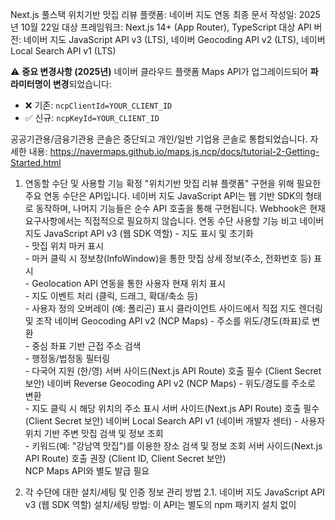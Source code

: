 Next.js 풀스택 위치기반 맛집 리뷰 플랫폼: 네이버 지도 연동 최종 문서
작성일: 2025년 10월 22일
대상 프레임워크: Next.js 14+ (App Router), TypeScript
대상 API 버전: 네이버 지도 JavaScript API v3 (LTS), 네이버 Geocoding API v2 (LTS), 네이버 Local Search API v1 (LTS)

⚠️ **중요 변경사항 (2025년)**
네이버 클라우드 플랫폼 Maps API가 업그레이드되어 **파라미터명이 변경**되었습니다:
- ❌ 기존: `ncpClientId=YOUR_CLIENT_ID`
- ✅ 신규: `ncpKeyId=YOUR_CLIENT_ID`

공공기관용/금융기관용 콘솔은 중단되고 개인/일반 기업용 콘솔로 통합되었습니다.
자세한 내용: https://navermaps.github.io/maps.js.ncp/docs/tutorial-2-Getting-Started.html

1. 연동할 수단 및 사용할 기능 확정
"위치기반 맛집 리뷰 플랫폼" 구현을 위해 필요한 주요 연동 수단은 API입니다. 네이버 지도 JavaScript API는 웹 기반 SDK의 형태로 동작하며, 나머지 기능들은 순수 API 호출을 통해 구현됩니다. Webhook은 현재 요구사항에서는 직접적으로 필요하지 않습니다.
연동 수단	사용할 기능	비고
네이버 지도 JavaScript API v3 (웹 SDK 역할)	- 지도 표시 및 초기화 <br> - 맛집 위치 마커 표시 <br> - 마커 클릭 시 정보창(InfoWindow)을 통한 맛집 상세 정보(주소, 전화번호 등) 표시 <br> - Geolocation API 연동을 통한 사용자 현재 위치 표시 <br> - 지도 이벤트 처리 (클릭, 드래그, 확대/축소 등) <br> - 사용자 정의 오버레이 (예: 폴리곤) 표시	클라이언트 사이드에서 직접 지도 렌더링 및 조작
네이버 Geocoding API v2 (NCP Maps)	- 주소를 위도/경도(좌표)로 변환 <br> - 중심 좌표 기반 근접 주소 검색 <br> - 행정동/법정동 필터링 <br> - 다국어 지원 (한/영)	서버 사이드(Next.js API Route) 호출 필수 (Client Secret 보안)
네이버 Reverse Geocoding API v2 (NCP Maps)	- 위도/경도를 주소로 변환 <br> - 지도 클릭 시 해당 위치의 주소 표시	서버 사이드(Next.js API Route) 호출 필수 (Client Secret 보안)
네이버 Local Search API v1 (네이버 개발자 센터)	- 사용자 위치 기반 주변 맛집 검색 및 정보 조회 <br> - 키워드(예: "강남역 맛집")를 이용한 장소 검색 및 정보 조회	서버 사이드(Next.js API Route) 호출 권장 (Client ID, Client Secret 보안) <br> NCP Maps API와 별도 발급 필요

2. 각 수단에 대한 설치/세팅 및 인증 정보 관리 방법
2.1. 네이버 지도 JavaScript API v3 (웹 SDK 역할)
설치/세팅 방법:
이 API는 별도의 npm 패키지 설치 없이 <script> 태그를 통해 로드됩니다.
Next.js 환경에서는 next/script 컴포넌트를 사용하여 최적화된 로딩을 구현합니다.
공식 문서: 네이버 지도 API v3 시작하기
코드 예시 (app/map/page.tsx 등 클라이언트 컴포넌트 내부):
code
Tsx
// app/map/page.tsx (클라이언트 컴포넌트)
'use client';
import Script from 'next/script';
// ... (생략)

export default function MapPage() {
  // ... (생략)
  return (
    <>
      <Script
        strategy="beforeInteractive" // 지도가 보여지기 전에 스크립트 로드
        src={`https://oapi.map.naver.com/openapi/v3/maps.js?ncpKeyId=${process.env.NEXT_PUBLIC_NCP_MAPS_CLIENT_ID}&submodules=geocoder`}
        onLoad={handleOnLoad} // 스크립트 로드 완료 시 콜백 함수 호출
      />
      <div id="map" style={{ width: '100%', height: '500px' }}></div>
      {/* ... (생략) */}
    </>
  );
}
인증 정보 관리 방법:
발급: 네이버 클라우드 플랫폼(NCP) 콘솔에서 "Application" 등록 시 "Maps" 서비스를 선택하고, Client ID와 Client Secret을 발급받습니다. 웹 서비스 URL (예: http://localhost:3000, https://your-domain.com)을 반드시 등록해야 합니다.
세팅: 프로젝트 루트의 .env.local 파일에 다음과 같이 저장합니다. (NEXT_PUBLIC_ 접두사를 붙여 클라이언트 사이드 코드에서 접근 가능하게 합니다.)
code
Code
NEXT_PUBLIC_NCP_MAPS_CLIENT_ID=YOUR_NCP_MAPS_CLIENT_ID_HERE
보안: .env.local 파일은 .gitignore에 추가하여 Git 저장소에 포함되지 않도록 관리합니다.
참고: Dynamic Map은 클라이언트에서 직접 호출하므로 Client ID만 사용하며, Client Secret은 필요하지 않습니다.
2.2. 네이버 Geocoding API v2
설치/세팅 방법:
이 API는 서버 사이드에서 호출되므로, Next.js API Routes를 통해 구현합니다.
공식 문서: NCP Maps API - Geocoding
필요 패키지: API 호출을 위해 axios (또는 내장 fetch)를 설치합니다. (npm install axios)
인증 정보 관리 방법:
발급: 네이버 클라우드 플랫폼(NCP) 콘솔에서 "Application" 등록 시 "Maps" 서비스를 선택하고, Client ID와 Client Secret을 발급받습니다. (Dynamic Map과 동일한 Application 사용 가능)
세팅: 프로젝트 루트의 .env.local 파일에 다음과 같이 저장합니다.
code
Code
NCP_MAPS_CLIENT_ID=YOUR_NCP_MAPS_CLIENT_ID
NCP_MAPS_CLIENT_SECRET=YOUR_NCP_MAPS_CLIENT_SECRET
보안: Client Secret은 절대 클라이언트 사이드 코드에 노출되어서는 안 됩니다. NEXT_PUBLIC_ 접두사를 붙이지 않고, Next.js API Routes (서버 사이드)에서만 접근하도록 합니다. .env.local은 .gitignore에 포함합니다.
참고: NCP Maps API는 Geocoding, Reverse Geocoding, Static Map, Directions 등 모든 API에 동일한 인증 정보를 사용합니다.

2.3. 네이버 Reverse Geocoding API v2
설치/세팅 방법:
이 API는 서버 사이드에서 호출되므로, Next.js API Routes를 통해 구현합니다.
공식 문서: NCP Maps API - Reverse Geocoding
필요 패키지: API 호출을 위해 axios (또는 내장 fetch)를 설치합니다. (npm install axios)
인증 정보 관리 방법:
발급: Geocoding API와 동일한 NCP Maps Application의 Client ID와 Client Secret을 사용합니다.
세팅: Geocoding API와 동일한 환경 변수를 사용합니다 (NCP_MAPS_CLIENT_ID, NCP_MAPS_CLIENT_SECRET).
참고: Reverse Geocoding은 좌표를 주소로 변환하는 기능으로, 사용자가 지도에서 특정 위치를 클릭했을 때 해당 위치의 주소를 표시하는 데 유용합니다.

2.4. 네이버 Local Search API v1
설치/세팅 방법:
이 API도 서버 사이드에서 호출되므로, Next.js API Routes를 통해 구현합니다.
공식 문서: 네이버 개발자 센터 - Local Search API 가이드
필요 패키지: API 호출을 위해 axios (또는 내장 fetch)를 설치합니다. (npm install axios)
인증 정보 관리 방법:
발급: 네이버 개발자 센터(developers.naver.com)에서 "Application" > "애플리케이션 등록" 시 "검색" > "지역" API를 선택하고, Client ID와 Client Secret을 발급받습니다. 웹 서비스 URL을 반드시 등록해야 합니다.
세팅: 프로젝트 루트의 .env.local 파일에 다음과 같이 저장합니다.
code
Code
NAVER_LOCAL_SEARCH_CLIENT_ID=YOUR_NAVER_DEVELOPER_LOCAL_CLIENT_ID
NAVER_LOCAL_SEARCH_CLIENT_SECRET=YOUR_NAVER_DEVELOPER_LOCAL_CLIENT_SECRET
보안: Client Secret은 절대 클라이언트 사이드 코드에 노출되어서는 안 됩니다. NEXT_PUBLIC_ 접두사를 붙이지 않고, Next.js API Routes (서버 사이드)에서만 접근하도록 합니다. .env.local은 .gitignore에 포함합니다.
참고: Local Search API는 NCP Maps API가 아닌 네이버 개발자 센터에서 제공하는 별도의 API입니다.

3. 각 수단에 대한 호출 방법
3.1. 네이버 지도 JavaScript API v3 (웹 SDK 역할)
API 주소: https://oapi.map.naver.com/openapi/v3/maps.js (Client ID를 쿼리 파라미터로 포함)
호출 방법 (클라이언트 컴포넌트 app/map/page.tsx 예시):
code
Tsx
// app/map/page.tsx (일부 발췌)
'use client';
import Script from 'next/script';
import { useEffect, useRef, useState } from 'react';

// 네이버 지도 전역 객체 TypeScript 타입 선언
declare global {
  interface Window {
    naver: any;
  }
}

export default function MapPage() {
  const mapRef = useRef<naver.maps.Map | null>(null);
  const [mapLoaded, setMapLoaded] = useState(false);
  // ... (생략: restaurants 상태, searchTerm 상태 등)

  const handleOnLoad = () => {
    setMapLoaded(true);
    initMap(); // 스크립트 로드 완료 후 지도 초기화
  };

  const initMap = () => {
    if (typeof window.naver === 'undefined' || !window.naver.maps) {
      console.error('Naver Maps API is not loaded.');
      return;
    }

    const mapOptions = { /* ... 지도 옵션 설정 ... */ };
    const map = new window.naver.maps.Map('map', mapOptions);
    mapRef.current = map;

    // 사용자 현재 위치 가져오기 및 마커 표시
    if (navigator.geolocation) {
      navigator.geolocation.getCurrentPosition(position => {
        const userLatLng = new window.naver.maps.LatLng(position.coords.latitude, position.coords.longitude);
        map.setCenter(userLatLng);
        new window.naver.maps.Marker({
          position: userLatLng, map: map, title: '내 위치' /* ... */
        });
        // 사용자 위치 기반 맛집 검색 트리거
        fetchRestaurants(searchTerm, position.coords.latitude, position.coords.longitude);
      }, error => { /* ... 에러 처리 ... */ });
    }

    // 맛집 마커 및 정보창 추가 (restaurants 상태 변경 시 useEffect에서 처리)
    // ... (생략)
  };

  useEffect(() => {
    if (!mapLoaded || !mapRef.current) return;
    // 기존 마커 제거 로직
    // restaurants 배열을 순회하며 마커 생성, 정보창 바인딩 로직
    // 지도 중심 및 줌 레벨 조정 로직
  }, [mapLoaded, restaurants]);

  // ... (검색 폼, UI 렌더링)
  return (
    <>
      <Script
        strategy="beforeInteractive"
        src={`https://oapi.map.naver.com/openapi/v3/maps.js?ncpKeyId=${process.env.NEXT_PUBLIC_NAVER_MAPS_CLIENT_ID}&submodules=geocoder`}
        onLoad={handleOnLoad}
      />
      <div id="map" style={{ width: '100%', height: '500px' }}></div>
    </>
  );
}
3.2. 네이버 Geocoding API v2
API 주소: https://maps.apigw.ntruss.com/map-geocode/v2/geocode
사용할 엔드포인트: GET /map-geocode/v2/geocode (주소 -> 좌표 변환)

주요 파라미터:
- query (필수): 검색할 주소
- coordinate (선택): 검색 중심 좌표 (경도,위도) - 근접한 순으로 결과 표시
- filter (선택): 검색 결과 필터 (HCODE|BCODE) - 예: "HCODE@4113554500;4113555000"
- language (선택): 응답 언어 (kor | eng, 기본값: kor)
- page (선택): 페이지 번호 (기본값: 1)
- count (선택): 결과 개수 (1-100, 기본값: 10)

응답 구조:
- status: 응답 상태 ("OK" | "INVALID_REQUEST" | "SYSTEM_ERROR")
- meta: { totalCount, page, count }
- addresses: 주소 정보 배열
  - roadAddress: 도로명 주소
  - jibunAddress: 지번 주소
  - englishAddress: 영문 주소
  - x: 경도
  - y: 위도
  - distance: 중심 좌표로부터의 거리(m)
  - addressElements: 주소 구성 요소 배열 (SIDO, SIGUGUN, DONGMYUN, RI, ROAD_NAME, BUILDING_NUMBER, BUILDING_NAME, LAND_NUMBER, POSTAL_CODE)

호출 방법 (Next.js API Route app/api/geocode/route.ts 예시):
code
TypeScript
// app/api/geocode/route.ts
import { NextResponse } from 'next/server';
import axios from 'axios';

export async function GET(request: Request) {
  const { searchParams } = new URL(request.url);
  const query = searchParams.get('query');
  const coordinate = searchParams.get('coordinate'); // 선택: "경도,위도"
  const language = searchParams.get('language') || 'kor';
  const page = searchParams.get('page') || '1';
  const count = searchParams.get('count') || '10';

  if (!query) {
    return NextResponse.json({ error: 'Query parameter is required.' }, { status: 400 });
  }

  try {
    const params: Record<string, string> = {
      query,
      language,
      page,
      count,
    };

    if (coordinate) {
      params.coordinate = coordinate;
    }

    const response = await axios.get(
      'https://maps.apigw.ntruss.com/map-geocode/v2/geocode',
      {
        params,
        headers: {
          'x-ncp-apigw-api-key-id': process.env.NCP_MAPS_CLIENT_ID,
          'x-ncp-apigw-api-key': process.env.NCP_MAPS_CLIENT_SECRET,
          'Accept': 'application/json',
        },
      }
    );

    // 응답 상태 확인
    if (response.data.status === 'OK' && response.data.addresses?.length > 0) {
      return NextResponse.json({
        status: 'OK',
        meta: response.data.meta,
        addresses: response.data.addresses,
      });
    } else if (response.data.status === 'INVALID_REQUEST') {
      return NextResponse.json({ error: 'Invalid request parameters.' }, { status: 400 });
    } else {
      return NextResponse.json({ error: 'Address not found.' }, { status: 404 });
    }
  } catch (error: any) {
    console.error('Error calling NCP Geocoding API:', error.response?.data || error.message);

    // NCP API 에러 코드 처리
    const status = error.response?.status;
    if (status === 401) {
      return NextResponse.json({ error: 'Authentication failed. Check API keys.' }, { status: 401 });
    } else if (status === 429) {
      return NextResponse.json({ error: 'Quota exceeded or rate limited.' }, { status: 429 });
    }

    return NextResponse.json({ error: 'Failed to fetch geocoding data.' }, { status: 500 });
  }
}
3.3. 네이버 Reverse Geocoding API v2
API 주소: https://maps.apigw.ntruss.com/map-reversegeocode/v2
사용할 엔드포인트: GET /map-reversegeocode/v2/gc (좌표 -> 주소 변환)

주요 파라미터:
- coords (필수): 좌표 (경도,위도) - 예: "127.1054328,37.3595963"
- orders (선택): 변환 작업 이름 (roadaddr,admcode,legalcode 등)
- output (선택): 출력 형식 (json | xml, 기본값: xml)

응답 구조:
- status: { code, name, message }
- results: 변환 결과 배열
  - region: 지역 정보 (area1~area4: 시/도, 시/구/군, 동/면/리 등)
  - land: 지번 정보
  - code: 법정동/행정동 코드

호출 방법 (Next.js API Route app/api/reverse-geocode/route.ts 예시):
code
TypeScript
// app/api/reverse-geocode/route.ts
import { NextResponse } from 'next/server';
import axios from 'axios';

export async function GET(request: Request) {
  const { searchParams } = new URL(request.url);
  const lat = searchParams.get('lat');
  const lng = searchParams.get('lng');
  const orders = searchParams.get('orders') || 'roadaddr';

  if (!lat || !lng) {
    return NextResponse.json({ error: 'Latitude and longitude are required.' }, { status: 400 });
  }

  try {
    const coords = `${lng},${lat}`; // 경도,위도 순서

    const response = await axios.get(
      'https://maps.apigw.ntruss.com/map-reversegeocode/v2/gc',
      {
        params: {
          coords,
          orders,
          output: 'json',
        },
        headers: {
          'x-ncp-apigw-api-key-id': process.env.NCP_MAPS_CLIENT_ID,
          'x-ncp-apigw-api-key': process.env.NCP_MAPS_CLIENT_SECRET,
          'Accept': 'application/json',
        },
      }
    );

    // 응답 상태 확인
    if (response.data.status?.code === 0 && response.data.results?.length > 0) {
      const result = response.data.results[0];
      return NextResponse.json({
        status: 'OK',
        address: result.region || result.land,
        results: response.data.results,
      });
    } else {
      return NextResponse.json({ error: 'Address not found for coordinates.' }, { status: 404 });
    }
  } catch (error: any) {
    console.error('Error calling NCP Reverse Geocoding API:', error.response?.data || error.message);

    const status = error.response?.status;
    if (status === 401) {
      return NextResponse.json({ error: 'Authentication failed. Check API keys.' }, { status: 401 });
    } else if (status === 429) {
      return NextResponse.json({ error: 'Quota exceeded or rate limited.' }, { status: 429 });
    }

    return NextResponse.json({ error: 'Failed to fetch reverse geocoding data.' }, { status: 500 });
  }
}

3.4. 네이버 Local Search API v1
API 주소: https://openapi.naver.com/v1/search/local.json
사용할 엔드포인트: GET /v1/search/local.json (키워드 또는 위치 기반 검색)
호출 방법 (Next.js API Route app/api/search-restaurants/route.ts 예시):
code
TypeScript
// app/api/search-restaurants/route.ts
import { NextResponse } from 'next/server';
import axios from 'axios';

export async function GET(request: Request) {
  const { searchParams } = new URL(request.url);
  const query = searchParams.get('query');
  const lat = searchParams.get('lat');
  const lng = searchParams.get('lng');
  const radius = searchParams.get('radius') || '5000'; // 기본 반경 5km

  if (!query) {
    return NextResponse.json({ error: 'Query parameter is required.' }, { status: 400 });
  }

  try {
    const params: Record<string, any> = {
      query: query,
      display: 20, // 결과 개수
      sort: 'random', // 정렬 방식
    };

    if (lat && lng) {
      params.x = lng; // 네이버 Local Search API는 x가 경도
      params.y = lat; // y가 위도
      params.radius = parseInt(radius, 10);
    }

    const response = await axios.get(
      'https://openapi.naver.com/v1/search/local.json',
      {
        params,
        headers: {
          'X-Naver-Client-Id': process.env.NAVER_LOCAL_SEARCH_CLIENT_ID,
          'X-Naver-Client-Secret': process.env.NAVER_LOCAL_SEARCH_CLIENT_SECRET,
        },
      }
    );

    return NextResponse.json(response.data.items);
  } catch (error: any) {
    console.error('Error calling Naver Local Search API:', error.response?.data || error.message);
    return NextResponse.json({ error: 'Failed to fetch local search data.' }, { status: 500 });
  }
}
4. 종합 Step-by-Step 가이드 (Next.js 14+ App Router)
Next.js 프로젝트 생성 및 Axios 설치:
code
Bash
npx create-next-app@latest my-restaurant-review-app --typescript --eslint --tailwind --app
cd my-restaurant-review-app
npm install axios
API 키 발급:
NCP 콘솔: 네이버 지도 JavaScript API용 Client ID, Geocoding API용 Client ID/Client Secret 발급.
네이버 개발자 센터: Local Search API용 Client ID/Client Secret 발급.
각 API별로 필요한 서비스 URL 등록 (예: http://localhost:3000).
환경 변수 설정 (.env.local):
code
Env
# NCP Maps API (Dynamic Map, Geocoding, Reverse Geocoding 공통)
NEXT_PUBLIC_NCP_MAPS_CLIENT_ID=YOUR_NCP_MAPS_CLIENT_ID
NCP_MAPS_CLIENT_ID=YOUR_NCP_MAPS_CLIENT_ID
NCP_MAPS_CLIENT_SECRET=YOUR_NCP_MAPS_CLIENT_SECRET

# 네이버 개발자 센터 Local Search API (별도 발급)
NAVER_LOCAL_SEARCH_CLIENT_ID=YOUR_NAVER_DEVELOPER_LOCAL_CLIENT_ID
NAVER_LOCAL_SEARCH_CLIENT_SECRET=YOUR_NAVER_DEVELOPER_LOCAL_SECRET
.gitignore에 .env.local 추가 필수.
참고: NEXT_PUBLIC_NCP_MAPS_CLIENT_ID와 NCP_MAPS_CLIENT_ID는 동일한 값입니다. 클라이언트에서 사용할 때는 NEXT_PUBLIC_ 접두사를 사용하고, 서버에서 참조할 때는 NCP_MAPS_CLIENT_ID를 사용합니다.
지도 표시 클라이언트 컴포넌트 생성 (app/map/page.tsx):
'use client' 지시자를 포함하여 클라이언트 컴포넌트로 정의.
next/script를 사용하여 네이버 지도 JavaScript API 로드 (ncpClientId 포함).
initMap 함수 내에서 window.naver.maps 객체를 사용하여 지도 초기화 및 Geolocation API 연동.
useEffect 훅을 사용하여 restaurants 상태 변화에 따라 지도에 마커를 추가/제거하는 로직 구현.
declare global { interface Window { naver: any; } } 추가.
API Routes 구현:
다음 API Route 파일들을 생성합니다:
- app/api/geocode/route.ts: 주소 → 좌표 변환 (Geocoding API)
- app/api/reverse-geocode/route.ts: 좌표 → 주소 변환 (Reverse Geocoding API)
- app/api/search-restaurants/route.ts: 맛집 검색 (Local Search API)
각 파일에서 환경 변수 (process.env.NCP_MAPS_CLIENT_ID 등)를 사용하여 인증 정보를 안전하게 전달합니다.
클라이언트로부터 받은 쿼리 파라미터를 사용하여 API 호출을 수행하고, 결과를 클라이언트에 JSON 형태로 반환합니다.
에러 처리는 NCP API의 상태 코드 (401, 429, 500 등)를 고려하여 구현합니다.
애플리케이션 실행 및 테스트:
code
Bash
npm run dev
브라우저에서 http://localhost:3000/map으로 접속합니다.
브라우저의 위치 정보 접근 권한 요청 시 허용합니다.
지도 표시, 사용자 위치 표시, 검색창을 통한 맛집 검색 및 마커 표시, 마커 클릭 시 정보창 표시 등의 기능이 정상적으로 작동하는지 확인합니다.